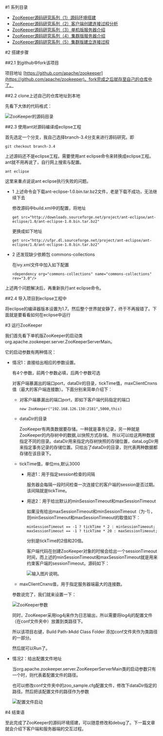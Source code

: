 #1 系列目录

-	[ZooKeeper源码研究系列（1）源码环境搭建](http://my.oschina.net/pingpangkuangmo/blog/484955)
-	[ZooKeeper源码研究系列（2）客户端创建连接过程分析](http://my.oschina.net/pingpangkuangmo/blog/486780)
-	[ZooKeeper源码研究系列（3）单机版服务器介绍](http://my.oschina.net/pingpangkuangmo/blog/491673)
-	[ZooKeeper源码研究系列（4）集群版服务器介绍](http://my.oschina.net/pingpangkuangmo/blog/495311)
-	[ZooKeeper源码研究系列（5）集群版建立连接过程](http://my.oschina.net/pingpangkuangmo/blog/496136)


#2 搭建步骤

##2.1 到github中fork该项目
	
项目地址 [https://github.com/apache/zookeeper](https://github.com/apache/zookeeper)。fork完成之后就存至自己的仓库中了。

##2.2 clone上述自己的仓库地址到本地

先看下大体的代码格式：

![ZooKeeper的源码目录](https://static.oschina.net/uploads/img/201507/28080738_fgxz.png "ZooKeeper的源码目录")

##2.3 使用ant对源码编译成eclipse工程

首先选定一个分支，我自己选择branch-3.4分支来进行源码研究。即

	git checkout branch-3.4

上述源码还不是eclipse工程。需要使用ant eclipse命令来转换成eclipse工程。ant就不用再说了，自行网上搜索与配置。

	ant eclipse

这里来重点说说ant eclipse执行失败的问题。

-	1 上述命令会下载ant-eclipse-1.0.bin.tar.bz2文件，老是下载不成功，无法继续下去

	修改源码中build.xml中的配置，将地址

		get src="http://downloads.sourceforge.net/project/ant-eclipse/ant-eclipse/1.0/ant-eclipse-1.0.bin.tar.bz2"

	更换成如下地址

		get src="http://ufpr.dl.sourceforge.net/project/ant-eclipse/ant-eclipse/1.0/ant-eclipse-1.0.bin.tar.bz2"

-	2 还发现缺少依赖包 commons-collections

	在ivy.xml文件中加入如下配置
	
		<dependency org="commons-collections" name="commons-collections" rev="3.0"/>
	
上述两个问题解决后，再重新执行ant eclipse命令。

##2.4 导入项目到eclipse工程中

将eclipse的编译器版本设置为1.7。然后整个世界就安静了，终于不再报错了。下面就是要看看如何在eclipse中运行

#3 运行ZooKeeper

我们首先看下单机版ZooKeeper的启动类org.apache.zookeeper.server.ZooKeeperServerMain。

它的启动参数有两种情况：

-	情况1：直接给出相应的参数设置。

	有4个参数，前两个参数必填，后两个参数可选

	对客户端暴漏出的端口port，dataDir的目录，tickTime值，maxClientCnxns值（最大的客户端连接数）。下面分别来简单介绍下：

	-	对客户端暴漏出的端口port，即如下客户端代码指定的端口

			new ZooKeeper("192.168.126.130:2181",5000,this)

	-	dataDir的目录

		ZooKeeper有两类数据要存储。一种就是事务记录，另一种就是ZooKeeper的内存树中的数据,以快照方式存储。
		所以可以给这两种数据指定不同的目录。dataDir用来指定内存树快照的存储位置，dataLogDir用来指定事务记录的存储位置。只给出了dataDir的目录，则代表两种数据都存储在该目录下。

	-	tickTime值，单位ms,默认3000

		-	用途1：用于指定session检查的间隔

			服务器会每隔一段时间检查一次连接它的客户端的session是否过期。该间隔就是tickTime。

		-	用途2：用于给出默认的minSessionTimeout和maxSessionTimeout

			如果没有给出maxSessionTimeout和minSessionTimeout（为-1），则minSessionTimeout和maxSessionTimeout的取值如下：

				minSessionTimeout == -1 ? tickTime * 2 : minSessionTimeout;
				maxSessionTimeout == -1 ? tickTime * 20 : maxSessionTimeout;
			
			分别是tickTime的2倍和20倍。

			客户端代码在创建ZooKeeper对象的时候会给出一个sessionTimeout时间，而上述的minSessionTimeout和maxSessionTimeout就是用来约束客户端的sessionTimeout。源码如下：

			![输入图片说明](https://static.oschina.net/uploads/img/201507/28204150_DkJz.png "在这里输入图片标题")。

	-	maxClientCnxns值，用于指定服务器端最大的连接数。


	参数说完了，我们就来设置一下：

	![ZooKeeper参数](https://static.oschina.net/uploads/img/201507/28205011_RUMf.png "在这里输入图片标题")

	同时，ZooKeeper采用log4j来作为日志输出，所以需要将log4j的配置文件（在conf文件夹中）放置到类路径下。

	所以该项目右键，Build Path-》Add Class Folder 添加conf文件夹作为类路径的一部分。

	然后就可以Run了。

-	情况2：给出配置文件地址

	当org.apache.zookeeper.server.ZooKeeperServerMain类的启动参数只有一个时，则代表着配置文件的路径。

	也可以修改conf文件夹中的zoo_sample.cfg配置文件，修改下dataDir指定的路径。然后把该配置文件的路径作为参数

	![配置文件启动](https://static.oschina.net/uploads/img/201507/28210613_e95p.png "配置文件启动")

#4 结束语

至此完成了ZooKeeper的源码环境搭建，可以随意修改和debug了。下一篇文章就会介绍下客户端和服务器端的交互过程。